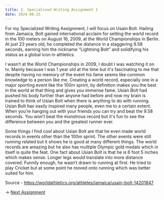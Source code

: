 ```yaml
---
title: 2. Specialized Writing Assignment 1
date: 2024-08-25
---
```


For my Specialized Writing Assignment, I will focus on Usain Bolt. Hailing from Jamaica, Bolt gained international acclaim for setting the world record in the 100 meters on August 16, 2009, at the World Championships in Berlin. At just 23 years old, he completed the distance in a staggering 9.58 seconds, earning him the nickname “Lightning Bolt” and solidifying his status as a global icon in athletics.

I wasn’t at the World Championships in 2009, I doubt I was watching it on tv. Mainly because I was 1 year old at the time but it's fascinating to me that despite having no memory of the event his fame seems like common knowledge to a person like me. Creating a world record, especially one in a major sporting event like the 100m sprint, by definition makes you the best in the world at that thing and gives you immense fame. Usian Bolt had pushed his body further than anyone had before and now my brain is trained to think of Usian Bolt when there is anything to do with running. Usian Bolt has easily inspired many people, even me to a certain extent. When you’re hanging out with your friends you can try and beat the 9.58 seconds. You won’t beat the monstrous record but it's fun to see the difference between you and the greatest runner ever.

Some things I find cool about Usian Bolt are that he even made world records in events other than the 100m sprint. The other events were still running related but it shows he is good at many different things. The world records are amazing but he also has multiple Olympic gold medals which in itself is quite the feat. One fact about Usian Bolt is that he is 6 foot 5 inches which makes sense. Longer legs would translate into more distance covered. Funnily enough, he wasn’t drawn to running at first. He tried to play Cricket but at some point he moved onto running which was better suited for him.

Source - https://worldathletics.org/athletes/jamaica/usain-bolt-14201847

→ [Next Assignment](/articles/three)